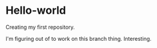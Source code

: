 # Hello-world
Creating my first repository. 

I'm figuring out of to work on this branch thing. Interesting. 
